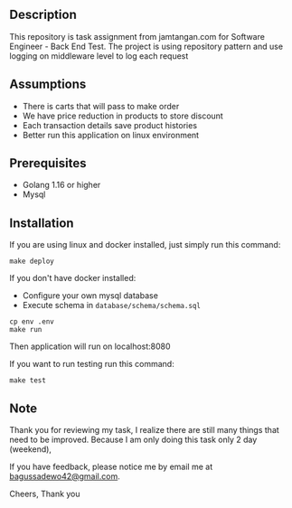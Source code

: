 ## Description
This repository is task assignment from jamtangan.com for Software Engineer - Back End Test.
The project is using repository pattern and use logging on middleware level to log each request

## Assumptions
* There is carts that will pass to make order
* We have price reduction in products to store discount
* Each transaction details save product histories
* Better run this application on linux environment

## Prerequisites

* Golang 1.16 or higher
* Mysql

## Installation
If you are using linux and docker installed, just simply run this command:
```
make deploy
```

If you don't have docker installed:
* Configure your own mysql database
* Execute schema in `database/schema/schema.sql`
```
cp env .env
make run
```
Then application will run on localhost:8080

If you want to run testing run this command:
```
make test
```

## Note
Thank you for reviewing my task, I realize there are still many things that need to be improved. Because I am only doing this task only 2 day (weekend), 

If you have feedback, please notice me by email me at bagussadewo42@gmail.com.

Cheers, Thank you